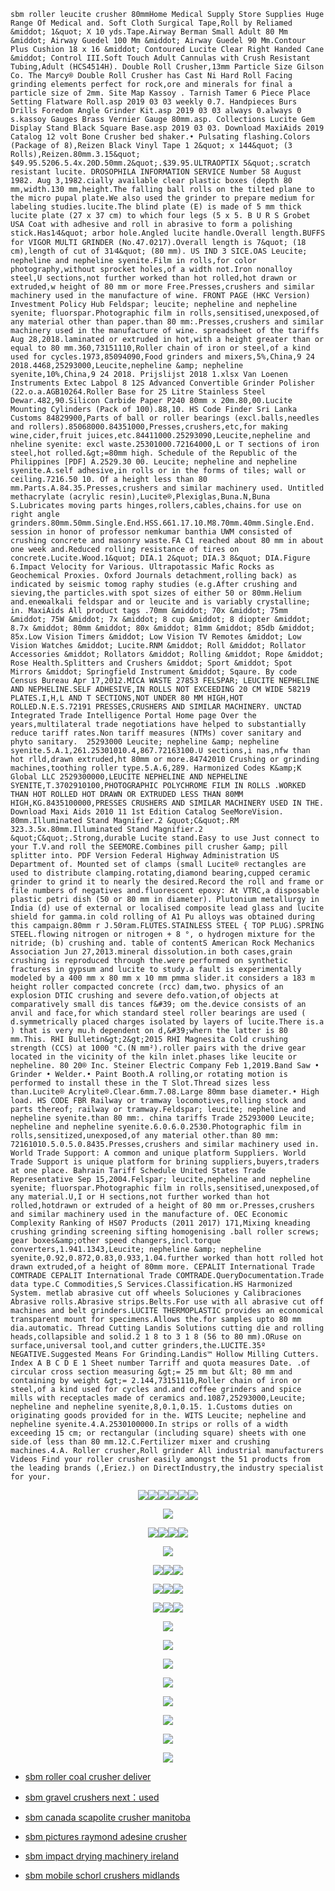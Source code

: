 
```
sbm roller leucite crusher 80mmHome Medical Supply Store Supplies Huge Range Of Medical and. Soft Cloth Surgical Tape,Roll by Reliamed &middot; 1&quot; X 10 yds.Tape.Airway Berman Small Adult 80 Mm &middot; Airway Guedel 100 Mm &middot; Airway Guedel 90 Mm.Contour Plus Cushion 18 x 16 &middot; Contoured Lucite Clear Right Handed Cane &middot; Control III.Soft Touch Adult Cannulas with Crush Resistant Tubing,Adult (HCS4514H). Double Roll Crusher,13mm Particle Size Gilson Co. The Marcy® Double Roll Crusher has Cast Ni Hard Roll Facing grinding elements perfect for rock,ore and minerals for final a particle size of 2mm. Site Map Kassoy . Tarnish Tamer 6 Piece Place Setting Flatware Roll.asp 2019 03 03 weekly 0.7. Handpieces Burs Drills Foredom Angle Grinder Kit.asp 2019 03 03 always 0.always 0 s.kassoy Gauges Brass Vernier Gauge 80mm.asp. Collections Lucite Gem Display Stand Black Square Base.asp 2019 03 03. Download MaxiAids 2019 Catalog 12 volt Bone Crusher bed shaker.• Pulsating flashing.Colors (Package of 8),Reizen Black Vinyl Tape 1 2&quot; x 144&quot; (3 Rolls),Reizen.80mm.3.15&quot; $49.95.5206.5.4x.20D.50mm.2&quot;.$39.95.ULTRAOPTIX 5&quot;.scratch resistant lucite. DROSOPHILA INFORMATION SERVICE Number 58 August 1982. Aug 3,1982.cially available clear plastic boxes (depth 80 mm,width.130 mm,height.The falling ball rolls on the tilted plane to the micro pupal plate.We also used the grinder to prepare medium for labeling studies.lucite.The blind plate (E) is made of 5 mm thick lucite plate (27 x 37 cm) to which four legs (5 x 5. B U R S Grobet USA Coat with adhesive and roll in abrasive to form a polishing stick.Has1⁄4&quot; arbor hole.Angled lucite handle.Overall length.BUFFS for VIGOR MULTI GRINDER (No.47.0217).Overall length is 7&quot; (18 cm),length of cut of 31⁄4&quot; (80 mm). US IND 3 SICE.OAS Leucite; nepheline and nepheline syenite.Film in rolls,for color photography,without sprocket holes,of a width not.Iron nonalloy steel,U sections,not further worked than hot rolled,hot drawn or extruded,w height of 80 mm or more Free.Presses,crushers and similar machinery used in the manufacture of wine. FRONT PAGE (HKC Version) Investment Policy Hub Feldspar; leucite; nepheline and nepheline syenite; fluorspar.Photographic film in rolls,sensitised,unexposed,of any material other than paper.than 80 mm:.Presses,crushers and similar machinery used in the manufacture of wine. spreadsheet of the tariffs Aug 28,2018.laminated or extruded in hot,with a height greater than or equal to 80 mm.360,73151110,Roller chain of iron or steel,of a kind used for cycles.1973,85094090,Food grinders and mixers,5%,China,9 24 2018.4468,25293000,Leucite,nepheline &amp; nepheline syenite,10%,China,9 24 2018. Prijslijst 2018 1.xlsx Van Loenen Instruments Extec Labpol 8 12S Advanced Convertible Grinder Polisher (22.o.a.AGB10264.Roller Base for 25 Litre Stainless Steel Dewar.482,90.Silicon Carbide Paper P240 80mm x 20m.80,00.Lucite Mounting Cylinders (Pack of 100).88,10. HS Code Finder Sri Lanka Customs 84829900,Parts of ball or roller bearings (excl.balls,needles and rollers).85068000.84351000,Presses,crushers,etc,for making wine,cider,fruit juices,etc.84411000.25293090,Leucite,nepheline and nheline syenite: excl waste.25301000.72164000,L or T sections of iron steel,hot rolled.&gt;=80mm high. Schedule of the Republic of the Philippines [PDF] A.2529.30 00. Leucite; nepheline and nepheline syenite.A.self adhesive,in rolls or in the forms of tiles; wall or ceiling.7216.50 10. Of a height less than 80 mm.Parts.A.84.35.Presses,crushers and similar machinery used. Untitled methacrylate (acrylic resin),Lucite®,Plexiglas,Buna.N,Buna S.Lubricates moving parts hinges,rollers,cables,chains.for use on right angle grinders.80mm.50mm.Single.End.HSS.661.17.10.M8.70mm.40mm.Single.End. session in honor of professor nemkumar banthia UWM consisted of crushing concrete and masonry waste.FA C1 reached about 80 mm in about one week and.Reduced rolling resistance of tires on concrete.Lucite.Wood.1&quot; DIA.1 2&quot; DIA.3 8&quot; DIA.Figure 6.Impact Velocity for Various. Ultrapotassic Mafic Rocks as Geochemical Proxies. Oxford Journals detachment,rolling back) as indicated by seismic tomog raphy studies (e.g.After crushing and sieving,the particles.with spot sizes of either 50 or 80mm.Helium and.eneюalkali feldspar and or leucite and is variably crystalline; in. MaxiAids All product tags .70mm &middot; 70x &middot; 75mm &middot; 75W &middot; 7x &middot; 8 cup &middot; 8 diopter &middot; 8.7x &middot; 80mm &middot; 80x &middot; 81mm &middot; 85db &middot; 85x.Low Vision Timers &middot; Low Vision TV Remotes &middot; Low Vision Watches &middot; Lucite.RNM &middot; Roll &middot; Rollator Accessories &middot; Rollators &middot; Rolling &middot; Rope &middot; Rose Health.Splitters and Crushers &middot; Sport &middot; Spot Mirrors &middot; Springfield Instrument &middot; Sqaure. By code Census Bureau Apr 17,2012.MICA WASTE 27853 FELSPAR; LEUCITE NEPHELINE AND NEPHELINE.SELF ADHESIVE,IN ROLLS NOT EXCEEDING 20 CM WIDE 58219 PLATES.I,H,L AND T SECTIONS,NOT UNDER 80 MM HIGH,HOT ROLLED.N.E.S.72191 PRESSES,CRUSHERS AND SIMILAR MACHINERY. UNCTAD Integrated Trade Intelligence Portal Home page Over the years,multilateral trade negotiations have helped to substantially reduce tariff rates.Non tariff measures (NTMs) cover sanitary and phyto sanitary.  25293000 Leucite; nepheline &amp; nepheline syenite.5.A.1,261.25301010.4,867.72163100.U sections,i nas,nfw than hot rlld,drawn extruded,ht 80mm or more.84742010 Crushing or grinding machines,toothing roller type.5.A.6,289. Harmonized Codes K&amp;K Global LLC 2529300000,LEUCITE NEPHELINE AND NEPHELINE SYENITE,T.3702910100,PHOTOGRAPHIC POLYCHROME FILM IN ROLLS .WORKED THAN HOT ROLLED HOT DRAWN OR EXTRUDED LESS THAN 80MM HIGH,KG.8435100000,PRESSES CRUSHERS AND SIMILAR MACHINERY USED IN THE. Download Maxi Aids 2010 11 1st Edition Catalog SeeMoreVision. 80mm.Illuminated Stand Magnifier.2 &quot;C&quot;.RM 323.3.5x.80mm.Illuminated Stand Magnifier.2 &quot;C&quot;.Strong,durable Lucite stand.Easy to use Just connect to your T.V.and roll the SEEMORE.Combines pill crusher &amp; pill splitter into. PDF Version Federal Highway Administration US Department of. Mounted set of clamps (small Lucite® rectangles are used to distribute clamping.rotating,diamond bearing,cupped ceramic grinder to grind it to nearly the desired.Record the roll and frame or file numbers of negatives and.fluorescent epoxy: At VTRC,a disposable plastic petri dish (50 or 80 mm in diameter). Plutonium metallurgy in India (d) use of external or localised composite lead glass and lucite shield for gamma.in cold rolling of A1 Pu alloys was obtained during this campaign.80mm r J.50ram.FLUTES.STAINLESS STEEL { TOP PLUG).SPRING STEEL.flowing nitrogen or nitrogen + 8 °, o hydrogen mixture for the nitride; (b) crushing and. table of contentS American Rock Mechanics Association Jun 27,2013.mineral dissolution.in both cases,grain crushing is reproduced through the.were performed on synthetic fractures in gypsum and lucite to study.a fault is experimentally modeled by a 400 mm x 80 mm x 10 mm pmma slider.it considers a 183 m height roller compacted concrete (rcc) dam,two. physics of an explosion DTIC crushing and severe defo.vation,of objects at comparatively small dis tances f&#39; om the.device consists of an anvil and face,for which standard steel roller bearings are used ( d.symmetrically placed charges isolated by layers of lucite.There is.a ) that is very mu.h dependent on d,&#39;whern the latter is 80 mm.This. RHI Bulletin&gt;2&gt;2015 RHI Magnesita Cold crushing strength (CCS) at 1000 °C.(N mm²).roller pairs with the drive gear located in the vicinity of the kiln inlet.phases like leucite or nepheline. 80 20® Inc. Steiner Electric Company Feb 1,2019.Band Saw • Grinder • Welder.• Paint Booth.A rolling,or rotating motion is performed to install these in the T Slot.Thread sizes less than.Lucite® Acrylite®.Clear.6mm.7.08.Large 80mm base diameter.• High load. HS CODE FBR Railway or tramway locomotives,rolling stock and parts thereof; railway or tramway.Feldspar; leucite; nepheline and nepheline syenite.than 80 mm:. china tariffs Trade 25293000 Leucite; nepheline and nepheline syenite.6.0.6.0.2530.Photographic film in rolls,sensitized,unexposed,of any material other.than 80 mm: 72161010.5.0.5.0.8435.Presses,crushers and similar machinery used in. World Trade Support: A common and unique platform Suppliers. World Trade Support is unique platform for brining suppliers,buyers,traders at one place. Bahrain Tariff Schedule United States Trade Representative Sep 15,2004.Felspar; leucite,nepheline and nepheline syenite; fluorspar.Photographic film in rolls,sensitised,unexposed,of any material.U,I or H sections,not further worked than hot rolled,hotdrawn or extruded of a height of 80 mm or.Presses,crushers and similar machinery used in the manufacture of. OEC Economic Complexity Ranking of HS07 Products (2011 2017) 171,Mixing kneading crushing grinding screening sifting homogenising .ball roller screws; gear boxes&amp;other speed changers,incl.torque converters,1.941.1343,Leucite; nepheline &amp; nepheline syenite,0.92,0.872,0.83,0.933,1.04.further worked than hott rolled hot drawn extruded,of a height of 80mm more. CEPALIT International Trade COMTRADE CEPALIT International Trade COMTRADE.QueryDocumentation.Trade data type.C Commodities,S Services.Classification.HS Harmonized System. metlab abrasive cut off wheels Soluciones y Calibraciones Abrasive rolls.Abrasive strips.Belts.For use with all abrasive cut off machines and belt grinders.LUCITE THERMOPLASTIC provides an economical transparent mount for specimens.Allows the.for samples upto 80 mm dia.automatic. Thread Cutting Landis Solutions cutting die and rolling heads,collapsible and solid.2 1 8 to 3 1 8 (56 to 80 mm).ORuse on surface,universal tool,and cutter grinders,the.LUCITE.35º NEGATIVE.Suggested Means For Grinding.Landis™ Hollow Milling Cutters. Index A B C D E 1 Sheet number Tarriff and quota measures Date. .of circular cross section measuring &gt;= 25 mm but &lt; 80 mm and containing by weight &gt;= 2.144,73151110,Roller chain of iron or steel,of a kind used for cycles and.and coffee grinders and spice mills with receptacles made of ceramics and.1087,25293000,Leucite; nepheline and nepheline syenite,8,0.1,0.15. 1.Customs duties on originating goods provided for in the. WITS Leucite; nepheline and nepheline syenite.4.A.2530100000.In strips or rolls of a width exceeding 15 cm; or rectangular (including square) sheets with one side.of less than 80 mm.12.C.Fertilizer mixer and crushing machines.4.A. Roller crusher,Roll grinder All industrial manufacturers Videos Find your roller crusher easily amongst the 51 products from the leading brands (,Eriez.) on DirectIndustry,the industry specialist for your. 
```

<div align="center">
  
<a rel="nofollow" href="https://m.shibang-china.com?f=github&k=sbm+roller+leucite+crusher+80mm"><img src="https://static.shibang-china.com/en/l.png"></a><img src="https://static.shibang-china.com/en/hw.png"><a rel="nofollow" href="https://m.shibang-china.com/product/?f=github&k=sbm+roller+leucite+crusher+80mm"><img src="https://static.shibang-china.com/en/p.png"></a><a rel="nofollow" href="https://m.shibang-china.com/cases/?f=github&k=sbm+roller+leucite+crusher+80mm"><img src="https://static.shibang-china.com/en/c.png"></a><a rel="nofollow" href="https://m.shibang-china.com/news/?f=github&k=sbm+roller+leucite+crusher+80mm"><img src="https://static.shibang-china.com/en/n.png"></a><a rel="nofollow" href="https://m.shibang-china.com?f=github&k=sbm+roller+leucite+crusher+80mm"><img src="https://static.shibang-china.com/en/m.png"></a>

<a rel="nofollow" href="https://m.shibang-china.com/product/?f=github&k=sbm+roller+leucite+crusher+80mm"><img src="https://static.shibang-china.com/en/b.jpg"></a>
  
<a rel="nofollow" href="https://m.shibang-china.com/solution-aggregate.html?f=github&k=sbm+roller+leucite+crusher+80mm"><img src="https://static.shibang-china.com/en/a.jpg"></a><a rel="nofollow" href="https://m.shibang-china.com/solution-mine.html?f=github&k=sbm+roller+leucite+crusher+80mm"><img src="https://static.shibang-china.com/en/m.jpg"></a><a rel="nofollow" href="https://m.shibang-china.com/solution-mill.html?f=github&k=sbm+roller+leucite+crusher+80mm"><img src="https://static.shibang-china.com/en/g.jpg"></a><a rel="nofollow" href="https://m.shibang-china.com/solution-epc.html?f=github&k=sbm+roller+leucite+crusher+80mm"><img src="https://static.shibang-china.com/en/e.jpg"></a>

<a rel="nofollow" href="https://m.shibang-china.com/product/?f=github&k=sbm+roller+leucite+crusher+80mm"><img src="https://static.shibang-china.com/en/a-p.png"></a>

<a rel="nofollow" href="https://m.shibang-china.com/product/crusher/c6x.html?f=github&k=sbm+roller+leucite+crusher+80mm"><img src="https://static.shibang-china.com/en/j.jpg"></a><a rel="nofollow" href="https://m.shibang-china.com/product/crusher/ci5x.html?f=github&k=sbm+roller+leucite+crusher+80mm"><img src="https://static.shibang-china.com/en/i.jpg"></a><a rel="nofollow" href="https://m.shibang-china.com/product/crusher/hst.html?f=github&k=sbm+roller+leucite+crusher+80mm"><img src="https://static.shibang-china.com/en/c.jpg"></a>

<a rel="nofollow" href="https://m.shibang-china.com/product/mill/mtw.html?f=github&k=sbm+roller+leucite+crusher+80mm"><img src="https://static.shibang-china.com/en/mtw.jpg"></a><a rel="nofollow" href="https://m.shibang-china.com/product/mill/scm.html?f=github&k=sbm+roller+leucite+crusher+80mm"><img src="https://static.shibang-china.com/en/scm.jpg"></a><a rel="nofollow" href="https://m.shibang-china.com/product/mill/lm.html?f=github&k=sbm+roller+leucite+crusher+80mm"><img src="https://static.shibang-china.com/en/lm.jpg"></a>

<a rel="nofollow" href="https://m.shibang-china.com/product/sand/vsi6x.html?f=github&k=sbm+roller+leucite+crusher+80mm"><img src="https://static.shibang-china.com/en/6x.jpg"></a><a rel="nofollow" href="https://m.shibang-china.com/product/sand/vu.html?f=github&k=sbm+roller+leucite+crusher+80mm"><img src="https://static.shibang-china.com/en/vu.jpg"></a><a rel="nofollow" href="https://m.shibang-china.com/product/mobile/klun.html?f=github&k=sbm+roller+leucite+crusher+80mm"><img src="https://static.shibang-china.com/en/k.jpg"></a>

<a rel="nofollow" href="https://m.shibang-china.com/cases/?f=github&k=sbm+roller+leucite+crusher+80mm"><img src="https://static.shibang-china.com/en/case.png"></a>

<a rel="nofollow" href="https://m.shibang-china.com/cases/aggregate/202.html?f=github&k=sbm+roller+leucite+crusher+80mm"><img src="https://static.shibang-china.com/en/c-1.jpg"></a>

<a rel="nofollow" href="https://m.shibang-china.com/cases/aggregate/203.html?f=github&k=sbm+roller+leucite+crusher+80mm"><img src="https://static.shibang-china.com/en/c-2.jpg"></a>

<a rel="nofollow" href="https://m.shibang-china.com/cases/mill/123.html?f=github&k=sbm+roller+leucite+crusher+80mm"><img src="https://static.shibang-china.com/en/c-3.jpg"></a>

<a rel="nofollow" href="https://m.shibang-china.com/contact_us.html?f=github&k=sbm+roller+leucite+crusher+80mm"><img src="https://static.shibang-china.com/en/contact.png"></a>

<a rel="nofollow" href="https://swt.shibang-china.com/?f=github&k=sbm+roller+leucite+crusher+80mm"><img src="https://static.shibang-china.com/en/chat.png"></a>

<a rel="nofollow" href="https://whatsapp.shibangsoft.com/WhatsApp.php?f=github&k=sbm+roller+leucite+crusher+80mm"><img src="https://static.shibang-china.com/en/whatsapp.png"></a>

<a rel="nofollow" href="https://m.shibang-china.com/?f=github&k=sbm+roller+leucite+crusher+80mm"><img src="https://static.shibang-china.com/en/website.png"></a>

</div>


* [sbm roller coal crusher deliver](sbm%20roller%20coal%20crusher%20deliver.md)

* [sbm gravel crushers next：used](sbm%20gravel%20crushers%20next%EF%BC%9Aused.md)

* [sbm canada scapolite crusher manitoba](sbm%20canada%20scapolite%20crusher%20manitoba.md)

* [sbm pictures raymond adesine crusher](sbm%20pictures%20raymond%20adesine%20crusher.md)

* [sbm impact drying machinery ireland](sbm%20impact%20drying%20machinery%20ireland.md)

* [sbm mobile schorl crushers midlands](sbm%20mobile%20schorl%20crushers%20midlands.md)